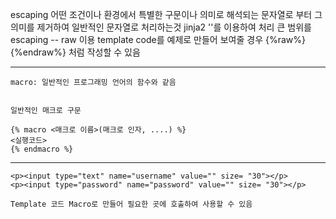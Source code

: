 escaping  어떤 조건이나 환경에서 특별한 구문이나 의미로 해석되는 문자열로
                부터 그 의미를 제거하여 일반적인 문자열로 처리하는것
                jinja2  ''를 이용하여 처리
                큰 범위를 escaping -- raw 이용
                template code를 예제로 만들어 보여줄 경우 {%raw%} {%endraw%}
                처럼 작성할 수 있음
                
----------------------------------------------------------------------------------------------

    macro: 일반적인 프로그래밍 언어의 함수와 같음


    일반적인 매크로 구문

    {% macro <매크로 이름>(매크로 인자, ....) %}
    <실행코드>
    {% endmacro %}

----------------------------------------------------------------------------------------------

    <p><input type="text" name="username" value="" size= "30"></p>
    <p><input type="password" name="password" value="" size= "30"></p>

    Template 코드 Macro로 만들어 필요한 곳에 호출하여 사용할 수 있음
